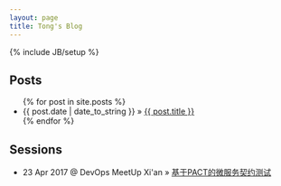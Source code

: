 ```yaml
---
layout: page
title: Tong's Blog
---
```

{% include JB/setup %}


## Posts

<ul class="posts">
  {% for post in site.posts %}
    <li><span>{{ post.date | date_to_string }}</span> &raquo; <a href="{{ BASE_PATH }}{{ post.url }}">{{ post.title }}</a></li>
  {% endfor %}
</ul>


## Sessions

<ul class="posts">
  <li><span>23 Apr 2017 @ DevOps MeetUp Xi'an</span> &raquo; <a href="sessions/pact_test/index.html" target="_blank">基于PACT的微服务契约测试</a></li>
</ul>
